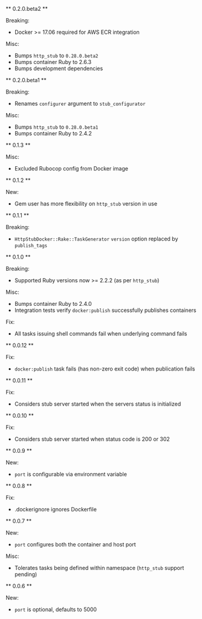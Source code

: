 ** 0.2.0.beta2 **

Breaking:
* Docker >= 17.06 required for AWS ECR integration

Misc:
* Bumps `http_stub` to `0.28.0.beta2`
* Bumps container Ruby to 2.6.3
* Bumps development dependencies

** 0.2.0.beta1 **

Breaking:
* Renames `configurer` argument to `stub_configurator`

Misc:
* Bumps `http_stub` to `0.28.0.beta1`
* Bumps container Ruby to 2.4.2

** 0.1.3 **

Misc:
* Excluded Rubocop config from Docker image

** 0.1.2 **

New:
* Gem user has more flexibility on `http_stub` version in use

** 0.1.1 **

Breaking:
* `HttpStubDocker::Rake::TaskGenerator` `version` option replaced by `publish_tags`

** 0.1.0 **

Breaking:
* Supported Ruby versions now >= 2.2.2 (as per `http_stub`)

Misc:
* Bumps container Ruby to 2.4.0
* Integration tests verify `docker:publish` successfully publishes containers

Fix:
* All tasks issuing shell commands fail when underlying command fails

** 0.0.12 **

Fix:
* `docker:publish` task fails (has non-zero exit code) when publication fails

** 0.0.11 **

Fix:
* Considers stub server started when the servers status is initialized

** 0.0.10 **

Fix:
* Considers stub server started when status code is 200 or 302

** 0.0.9 **

New:
* `port` is configurable via environment variable

** 0.0.8 **

Fix:
* .dockerignore ignores Dockerfile

** 0.0.7 **

New:
* `port` configures both the container and host port

Misc:
* Tolerates tasks being defined within namespace (`http_stub` support pending)

** 0.0.6 **

New:
* `port` is optional, defaults to 5000
